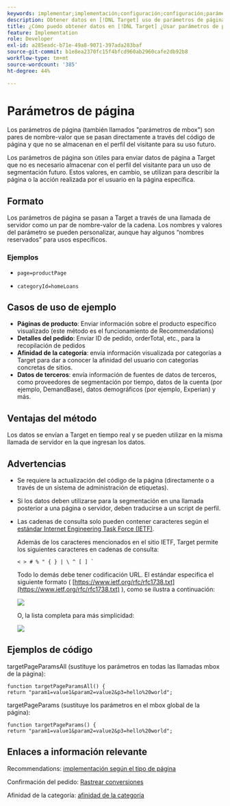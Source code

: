 ```yaml
---
keywords: implementar;implementación;configuración;configuración;parámetros de página
description: Obtener datos en [!DNL Target] uso de parámetros de página.
title: ¿Cómo puedo obtener datos en [!DNL Target] ¿Usar parámetros de página?
feature: Implementation
role: Developer
exl-id: a285eadc-b71e-49a8-9071-397ada283baf
source-git-commit: b1e8ea2370fc15f4bfcd960ab2960cafe2db92b8
workflow-type: tm+mt
source-wordcount: '385'
ht-degree: 44%

---
```


# Parámetros de página

Los parámetros de página (también llamados &quot;parámetros de mbox&quot;) son pares de nombre-valor que se pasan directamente a través del código de página y que no se almacenan en el perfil del visitante para su uso futuro.

Los parámetros de página son útiles para enviar datos de página a Target que no es necesario almacenar con el perfil del visitante para un uso de segmentación futuro. Estos valores, en cambio, se utilizan para describir la página o la acción realizada por el usuario en la página específica.

## Formato

Los parámetros de página se pasan a Target a través de una llamada de servidor como un par de nombre-valor de la cadena. Los nombres y valores del parámetro se pueden personalizar, aunque hay algunos “nombres reservados” para usos específicos.

### Ejemplos

* `page=productPage`

* `categoryId=homeLoans`

## Casos de uso de ejemplo

* **Páginas de producto**: Enviar información sobre el producto específico visualizado (este método es el funcionamiento de Recommendations)
* **Detalles del pedido**: Enviar ID de pedido, orderTotal, etc., para la recopilación de pedidos
* **Afinidad de la categoría**: envía información visualizada por categorías a Target para dar a conocer la afinidad del usuario con categorías concretas de sitios.
* **Datos de terceros**: envía información de fuentes de datos de terceros, como proveedores de segmentación por tiempo, datos de la cuenta (por ejemplo, DemandBase), datos demográficos (por ejemplo, Experian) y más.

## Ventajas del método

Los datos se envían a Target en tiempo real y se pueden utilizar en la misma llamada de servidor en la que ingresan los datos.

## Advertencias

* Se requiere la actualización del código de la página (directamente o a través de un sistema de administración de etiquetas).
* Si los datos deben utilizarse para la segmentación en una llamada posterior a una página o servidor, deben traducirse a un script de perfil.
* Las cadenas de consulta solo pueden contener caracteres según el [estándar Internet Engineering Task Force (IETF)](https://www.ietf.org/rfc/rfc3986.txt).

   Además de los caracteres mencionados en el sitio IETF, Target permite los siguientes caracteres en cadenas de consulta:

   ```< > # % " { } | \ ^ [ ] ` ```

   Todo lo demás debe tener codificación URL. El estándar especifica el siguiente formato ( [https://www.ietf.org/rfc/rfc1738.txt](https://www.ietf.org/rfc/rfc1738.txt) ), como se ilustra a continuación:

   ![](assets/ietf1.png)

   O, la lista completa para más simplicidad:

   ![](assets/ietf2.png)

## Ejemplos de código

targetPageParamsAll (sustituye los parámetros en todas las llamadas mbox de la página):

`function targetPageParamsAll() { return "param1=value1&param2=value2&p3=hello%20world";`

targetPageParams (sustituye los parámetros en el mbox global de la página):

`function targetPageParams() { return "param1=value1&param2=value2&p3=hello%20world";`

## Enlaces a información relevante

Recommendations: [implementación según el tipo de página](https://developer.adobe.com/target/implement/recommendations/)

Confirmación del pedido: [Rastrear conversiones](https://developer.adobe.com/target/implement/client-side/atjs/how-to-deployatjs/implement-target-without-a-tag-manager/)

Afinidad de la categoría: [afinidad de la categoría](/help/main/c-target/c-visitor-profile/category-affinity.md#concept_75EC1E1123014448B8B92AD16B2D72CC)

